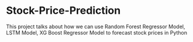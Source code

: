 # Stock-Price-Prediction
This project talks about how we can use Random Forest Regressor Model, LSTM Model, XG Boost Regressor Model  to forecast stock prices in Python 
